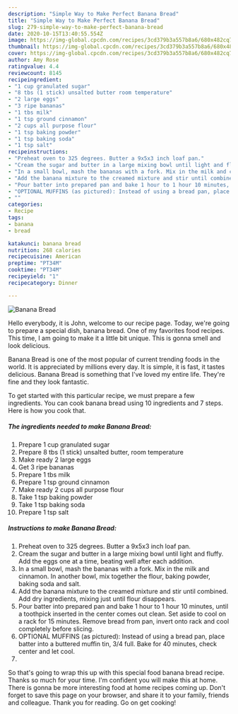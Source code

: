 ```yaml
---
description: "Simple Way to Make Perfect Banana Bread"
title: "Simple Way to Make Perfect Banana Bread"
slug: 279-simple-way-to-make-perfect-banana-bread
date: 2020-10-15T13:40:55.554Z
image: https://img-global.cpcdn.com/recipes/3cd379b3a557b8a6/680x482cq70/banana-bread-recipe-main-photo.jpg
thumbnail: https://img-global.cpcdn.com/recipes/3cd379b3a557b8a6/680x482cq70/banana-bread-recipe-main-photo.jpg
cover: https://img-global.cpcdn.com/recipes/3cd379b3a557b8a6/680x482cq70/banana-bread-recipe-main-photo.jpg
author: Amy Rose
ratingvalue: 4.4
reviewcount: 8145
recipeingredient:
- "1 cup granulated sugar"
- "8 tbs (1 stick) unsalted butter room temperature"
- "2 large eggs"
- "3 ripe bananas"
- "1 tbs milk"
- "1 tsp ground cinnamon"
- "2 cups all purpose flour"
- "1 tsp baking powder"
- "1 tsp baking soda"
- "1 tsp salt"
recipeinstructions:
- "Preheat oven to 325 degrees. Butter a 9x5x3 inch loaf pan."
- "Cream the sugar and butter in a large mixing bowl until light and fluffy. Add the eggs one at a time, beating well after each addition."
- "In a small bowl, mash the bananas with a fork. Mix in the milk and cinnamon. In another bowl, mix together the flour, baking powder, baking soda and salt."
- "Add the banana mixture to the creamed mixture and stir until combined. Add dry ingredients, mixing just until flour disappears."
- "Pour batter into prepared pan and bake 1 hour to 1 hour 10 minutes, until a toothpick inserted in the center comes out clean. Set aside to cool on a rack for 15 minutes. Remove bread from pan, invert onto rack and cool completely before slicing."
- "OPTIONAL MUFFINS (as pictured): Instead of using a bread pan, place batter into a buttered muffin tin, 3/4 full. Bake for 40 minutes, check center and let cool."
- ""
categories:
- Recipe
tags:
- banana
- bread

katakunci: banana bread 
nutrition: 268 calories
recipecuisine: American
preptime: "PT34M"
cooktime: "PT34M"
recipeyield: "1"
recipecategory: Dinner

---
```



![Banana Bread](https://img-global.cpcdn.com/recipes/3cd379b3a557b8a6/680x482cq70/banana-bread-recipe-main-photo.jpg)

Hello everybody, it is John, welcome to our recipe page. Today, we're going to prepare a special dish, banana bread. One of my favorites food recipes. This time, I am going to make it a little bit unique. This is gonna smell and look delicious.

Banana Bread is one of the most popular of current trending foods in the world. It is appreciated by millions every day. It is simple, it is fast, it tastes delicious. Banana Bread is something that I've loved my entire life. They're fine and they look fantastic.




To get started with this particular recipe, we must prepare a few ingredients. You can cook banana bread using 10 ingredients and 7 steps. Here is how you cook that.

<!--inarticleads1-->

##### The ingredients needed to make Banana Bread:

1. Prepare 1 cup granulated sugar
1. Prepare 8 tbs (1 stick) unsalted butter, room temperature
1. Make ready 2 large eggs
1. Get 3 ripe bananas
1. Prepare 1 tbs milk
1. Prepare 1 tsp ground cinnamon
1. Make ready 2 cups all purpose flour
1. Take 1 tsp baking powder
1. Take 1 tsp baking soda
1. Prepare 1 tsp salt




<!--inarticleads2-->

##### Instructions to make Banana Bread:

1. Preheat oven to 325 degrees. Butter a 9x5x3 inch loaf pan.
1. Cream the sugar and butter in a large mixing bowl until light and fluffy. Add the eggs one at a time, beating well after each addition.
1. In a small bowl, mash the bananas with a fork. Mix in the milk and cinnamon. In another bowl, mix together the flour, baking powder, baking soda and salt.
1. Add the banana mixture to the creamed mixture and stir until combined. Add dry ingredients, mixing just until flour disappears.
1. Pour batter into prepared pan and bake 1 hour to 1 hour 10 minutes, until a toothpick inserted in the center comes out clean. Set aside to cool on a rack for 15 minutes. Remove bread from pan, invert onto rack and cool completely before slicing.
1. OPTIONAL MUFFINS (as pictured): Instead of using a bread pan, place batter into a buttered muffin tin, 3/4 full. Bake for 40 minutes, check center and let cool.
1. 




So that's going to wrap this up with this special food banana bread recipe. Thanks so much for your time. I'm confident you will make this at home. There is gonna be more interesting food at home recipes coming up. Don't forget to save this page on your browser, and share it to your family, friends and colleague. Thank you for reading. Go on get cooking!
